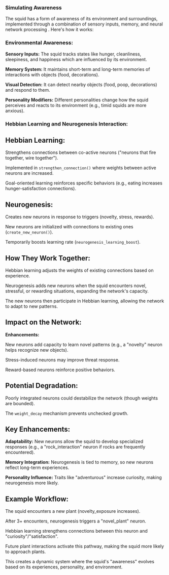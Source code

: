 ### Simulating Awareness

The squid has a form of awareness of its environment and surroundings, implemented through a combination of sensory inputs, memory, and neural network processing . Here's how it works:

### Environmental Awareness:
**Sensory Inputs:** The squid tracks states like hunger, cleanliness, sleepiness, and happiness which are influenced by its environment.

**Memory System:** It maintains short-term and long-term memories of interactions with objects (food, decorations).

**Visual Detection:** It can detect nearby objects (food, poop, decorations) and respond to them.

**Personality Modifiers:** Different personalities change how the squid perceives and reacts to its environment (e.g., timid squids are more anxious).

### Hebbian Learning and Neurogenesis Interaction:
## Hebbian Learning:

Strengthens connections between co-active neurons ("neurons that fire together, wire together").

Implemented in `strengthen_connection()` where weights between active neurons are increased.

Goal-oriented learning reinforces specific behaviors (e.g., eating increases hunger-satisfaction connections).

## Neurogenesis:

Creates new neurons in response to triggers (novelty, stress, rewards).

New neurons are initialized with connections to existing ones (`create_new_neuron()`).

Temporarily boosts learning rate (`neurogenesis_learning_boost`).

## How They Work Together:

Hebbian learning adjusts the weights of existing connections based on experience.

Neurogenesis adds new neurons when the squid encounters novel, stressful, or rewarding situations, expanding the network's capacity.

The new neurons then participate in Hebbian learning, allowing the network to adapt to new patterns.



## Impact on the Network:

**Enhancements:**

New neurons add capacity to learn novel patterns (e.g., a "novelty" neuron helps recognize new objects).

Stress-induced neurons may improve threat response.

Reward-based neurons reinforce positive behaviors.

## Potential Degradation:

Poorly integrated neurons could destabilize the network (though weights are bounded).

The `weight_decay` mechanism prevents unchecked growth.

## Key Enhancements:
**Adaptability:** New neurons allow the squid to develop specialized responses (e.g., a "rock_interaction" neuron if rocks are frequently encountered).

**Memory Integration:** Neurogenesis is tied to memory, so new neurons reflect long-term experiences.

**Personality Influence:** Traits like "adventurous" increase curiosity, making neurogenesis more likely.

## Example Workflow:
The squid encounters a new plant (novelty_exposure increases).

After 3+ encounters, neurogenesis triggers a "novel_plant" neuron.

Hebbian learning strengthens connections between this neuron and "curiosity"/"satisfaction".

Future plant interactions activate this pathway, making the squid more likely to approach plants.

This creates a dynamic system where the squid's "awareness" evolves based on its experiences, personality, and environment.
